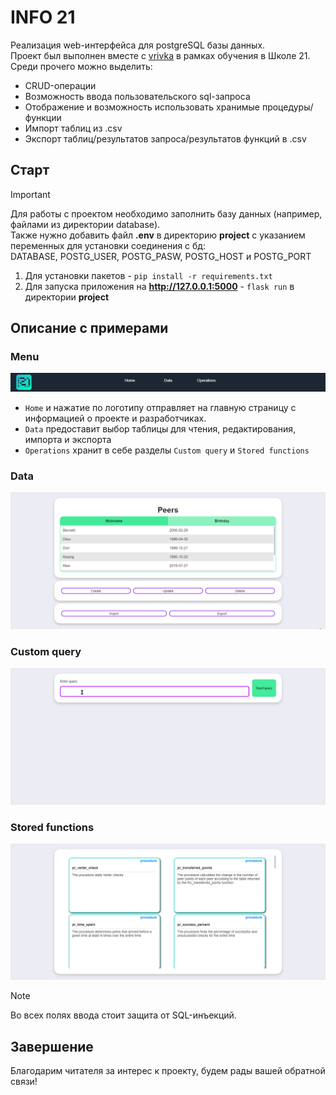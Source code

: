 INFO 21
========
Реализация web-интерфейса для postgreSQL базы данных.  
Проект был выполнен вместе с [vrivka](https://github.com/vrivka/) в рамках обучения в Школе 21.  
Среди прочего можно выделить:  
- CRUD-операции
- Возможность ввода пользовательского sql-запроса
- Отображение и возможность использовать хранимые процедуры/функции
- Импорт таблиц из .csv
- Экспорт таблиц/результатов запроса/результатов функций в .csv

## Старт
>[!IMPORTANT]
> Для работы с проектом необходимо заполнить базу данных (например, файлами из директории database).  
> Также нужно добавить файл **.env** в директорию **project** с указанием переменных для установки соединения с бд:  
> DATABASE, POSTG_USER, POSTG_PASW, POSTG_HOST и POSTG_PORT

1. Для установки пакетов - `pip install -r requirements.txt`
3. Для запуска приложения на **http://127.0.0.1:5000** - `flask run` в директории **project**

## Описание с примерами

### Menu
![Menu](./images/menu_screen.png)  
- `Home` и нажатие по логотипу отправляет на главную страницу с информацией о проекте и разработчиках.
- `Data` предоставит выбор таблицы для чтения, редактирования, импорта и экспорта
- `Operations` хранит в себе разделы `Custom query` и `Stored functions`

### Data 
![Data](./images/data.gif)  
### Custom query
![Custom query](./images/custom_query.gif)  
### Stored functions
![Functions](./images/stored_functions.gif)  

>[!NOTE]
> Во всех полях ввода стоит защита от SQL-инъекций.

## Завершение
Благодарим читателя за интерес к проекту, будем рады вашей обратной связи!
